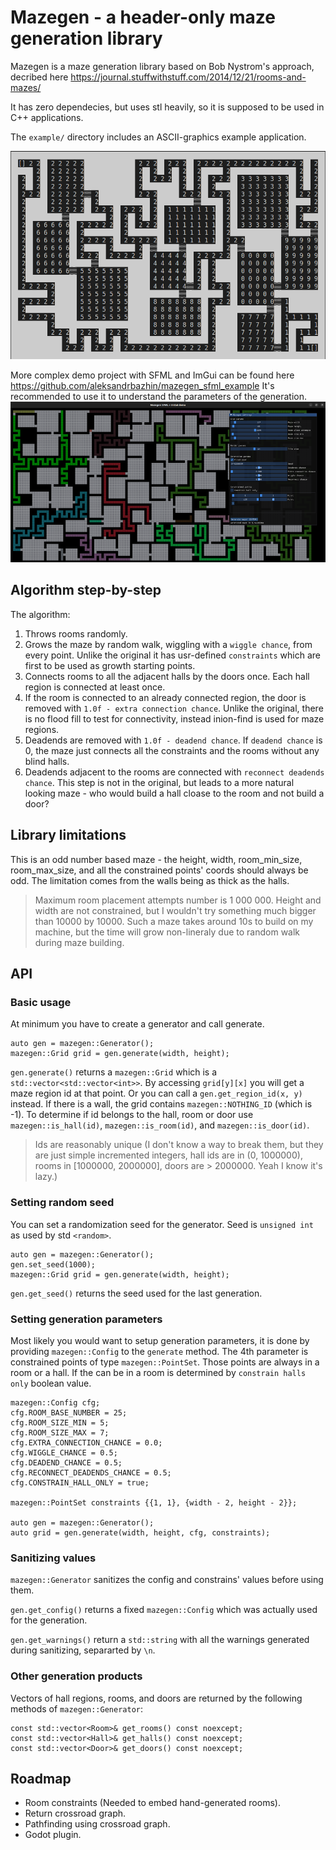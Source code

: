 # Mazegen - a header-only maze generation library

Mazegen is a maze generation library based on Bob Nystrom's approach, decribed here https://journal.stuffwithstuff.com/2014/12/21/rooms-and-mazes/

It has zero dependecies, but uses stl heavily, so it is supposed to be used in C++ applications.

The `example/` directory includes an ASCII-graphics example application.

![ASCII example](docs/Screenshot1.png)

More complex demo project with SFML and ImGui can be found here https://github.com/aleksandrbazhin/mazegen_sfml_example
It's recommended to use it to understand the parameters of the generation.
![Demo application](docs/Screenshot2.png)

## Algorithm step-by-step

The algorithm:
1. Throws rooms randomly.
2. Grows the maze by random walk, wiggling with a `wiggle chance`, from every point. Unlike the original it has usr-defined `constraints` which are first to be used as growth starting points.
3. Connects rooms to all the adjacent halls by the doors once. Each hall region is connected at least once.
4. If the room is connected to an already connected region, the door is removed with `1.0f - extra connection chance`.  Unlike the original, there is no flood fill to test for connectivity, instead inion-find is used for maze regions.
5. Deadends are removed with `1.0f - deadend chance`. If `deadend chance` is 0, the maze just connects all the constraints and the rooms without any blind halls.
6. Deadends adjacent to the rooms are connected with `reconnect deadends chance`. This step is not in the original, but leads to a more natural looking maze - who would build a hall cloase to the room and not build a door?


## Library limitations

This is an odd number based maze - the height, width, room_min_size, room_max_size, and all the constrained points' coords should always be odd. The limitation comes from the walls being as thick as the halls.

> Maximum room placement attempts number is 1 000 000. Height and width are not constrained, but I wouldn't try something much bigger than 10000 by 10000. Such a maze takes around 10s to build on my machine, but the time will grow non-lineraly due to random walk during maze building.  

## API

### Basic usage
At minimum you have to create a generator and call generate.
```
auto gen = mazegen::Generator();
mazegen::Grid grid = gen.generate(width, height);
```
`gen.generate()` returns a `mazegen::Grid` which is a `std::vector<std::vector<int>>`. By accessing `grid[y][x]` you will get a maze region id at that point. Or you can call a `gen.get_region_id(x, y)` instead. If there is a wall, the grid contains `mazegen::NOTHING_ID` (which is -1). To determine if id belongs to the hall, room or door use `mazegen::is_hall(id)`, `mazegen::is_room(id)`, and `mazegen::is_door(id)`. 

>Ids are reasonably unique (I don't know a way to break them, but they are just simple incremented integers, hall ids are in (0, 1000000), rooms in [1000000, 2000000], doors are > 2000000. Yeah I know it's lazy.)

### Setting random seed
You can set a randomization seed for the generator. Seed is `unsigned int` as used by std `<random>`.
```
auto gen = mazegen::Generator();
gen.set_seed(1000);
mazegen::Grid grid = gen.generate(width, height);
```
`gen.get_seed()` returns the seed used for the last generation.

### Setting generation parameters
Most likely you would want to setup generation parameters, it is done by providing `mazegen::Config` to the `generate` method. The 4th parameter is constrained points of type `mazegen::PointSet`. Those points are always in a room or a hall. If the can be in a room is determined by `constrain halls only` boolean value.
```
mazegen::Config cfg;
cfg.ROOM_BASE_NUMBER = 25;
cfg.ROOM_SIZE_MIN = 5;
cfg.ROOM_SIZE_MAX = 7;
cfg.EXTRA_CONNECTION_CHANCE = 0.0;
cfg.WIGGLE_CHANCE = 0.5;
cfg.DEADEND_CHANCE = 0.5;
cfg.RECONNECT_DEADENDS_CHANCE = 0.5;
cfg.CONSTRAIN_HALL_ONLY = true;

mazegen::PointSet constraints {{1, 1}, {width - 2, height - 2}};

auto gen = mazegen::Generator();
auto grid = gen.generate(width, height, cfg, constraints);
```

### Sanitizing values

`mazegen::Generator` sanitizes the config and constrains' values before using them. 

`gen.get_config()` returns a fixed `mazegen::Config` which was actually used for the generation.

`gen.get_warnings()` return a `std::string` with all the warnings generated during sanitizing, separarted by `\n`.


### Other generation products
Vectors of hall regions, rooms, and doors are returned by the following methods of `mazegen::Generator`:
```
const std::vector<Room>& get_rooms() const noexcept;
const std::vector<Hall>& get_halls() const noexcept;
const std::vector<Door>& get_doors() const noexcept;
```


## Roadmap
- Room constraints (Needed to embed hand-generated rooms).
- Return crossroad graph.
- Pathfinding using crossroad graph.
- Godot plugin.
